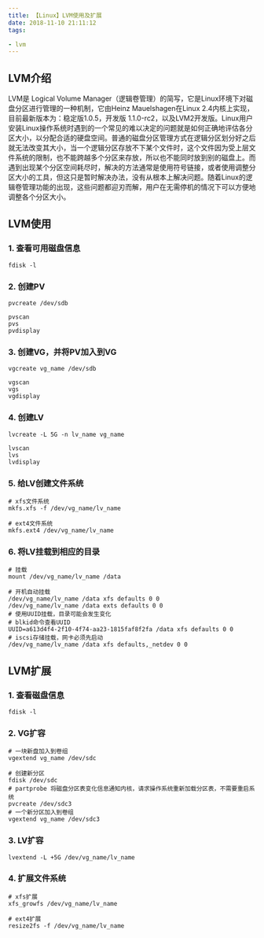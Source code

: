```yaml
---
title: 【Linux】LVM使用及扩展
date: 2018-11-10 21:11:12
tags: 

- lvm
---
```


## LVM介绍

LVM是 Logical Volume Manager（逻辑卷管理）的简写，它是Linux环境下对磁盘分区进行管理的一种机制，它由Heinz Mauelshagen在Linux 2.4内核上实现，目前最新版本为：稳定版1.0.5，开发版 1.1.0-rc2，以及LVM2开发版。Linux用户安装Linux操作系统时遇到的一个常见的难以决定的问题就是如何正确地评估各分区大小，以分配合适的硬盘空间。普通的磁盘分区管理方式在逻辑分区划分好之后就无法改变其大小，当一个逻辑分区存放不下某个文件时，这个文件因为受上层文件系统的限制，也不能跨越多个分区来存放，所以也不能同时放到别的磁盘上。而遇到出现某个分区空间耗尽时，解决的方法通常是使用符号链接，或者使用调整分区大小的工具，但这只是暂时解决办法，没有从根本上解决问题。随着Linux的逻辑卷管理功能的出现，这些问题都迎刃而解，用户在无需停机的情况下可以方便地调整各个分区大小。



## LVM使用

### 1. 查看可用磁盘信息

```shell
fdisk -l
```

### 2. 创建PV

```shell
pvcreate /dev/sdb

pvscan
pvs
pvdisplay
```

### 3. 创建VG，并将PV加入到VG

```shell
vgcreate vg_name /dev/sdb

vgscan
vgs
vgdisplay
```

### 4. 创建LV

```shell
lvcreate -L 5G -n lv_name vg_name

lvscan
lvs
lvdisplay
```

### 5. 给LV创建文件系统

```shell
# xfs文件系统
mkfs.xfs -f /dev/vg_name/lv_name

# ext4文件系统
mkfs.ext4 /dev/vg_name/lv_name
```

### 6. 将LV挂载到相应的目录

```shell
# 挂载
mount /dev/vg_name/lv_name /data

# 开机自动挂载
/dev/vg_name/lv_name /data xfs defaults 0 0
/dev/vg_name/lv_name /data exts defaults 0 0
# 使用UUID挂载，目录可能会发生变化
# blkid命令查看UUID
UUID=a613d4f4-2f10-4f74-aa23-1815faf8f2fa /data xfs defaults 0 0
# iscsi存储挂载，网卡必须先启动
/dev/vg_name/lv_name /data xfs defaults,_netdev 0 0

```



## LVM扩展

### 1. 查看磁盘信息

```shell
fdisk -l
```

### 2. VG扩容

```shell
# 一块新盘加入到卷组
vgextend vg_name /dev/sdc

# 创建新分区
fdisk /dev/sdc
# partprobe 将磁盘分区表变化信息通知内核，请求操作系统重新加载分区表，不需要重启系统
pvcreate /dev/sdc3
# 一个新分区加入到卷组
vgextend vg_name /dev/sdc3

```

### 3. LV扩容

```
lvextend -L +5G /dev/vg_name/lv_name
```

### 4. 扩展文件系统

```shell
# xfs扩展
xfs_growfs /dev/vg_name/lv_name

# ext4扩展
resize2fs -f /dev/vg_name/lv_name
```

